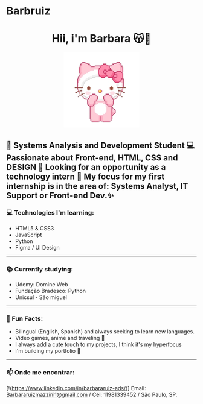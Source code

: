 # Barbruiz
<h1 align="center">Hii, i'm Barbara 😽🌸</h1>

<p align="center">
  <img src="https://github.com/Barbruiz/Barbruiz/blob/main/giphy.webp" width="200px" />
</p>

🌷 Systems Analysis and Development Student
💻 Passionate about Front-end, HTML, CSS and DESIGN
🚀 Looking for an opportunity as a technology intern
🎀 My focus for my first internship is in the area of: Systems Analyst, IT Support or Front-end Dev.✨
---

### 💻 Technologies I'm learning:
- HTML5 & CSS3 
- JavaScript 
- Python 
- Figma / UI Design
---

### 📚 Currently studying:
- Udemy: Domine Web
- Fundação Bradesco: Python
- Unicsul - São miguel
---

### 💖 Fun Facts:
- Bilingual (English, Spanish) and always seeking to learn new languages.
- Video games, anime and traveling 🎀
- I always add a cute touch to my projects, I think it's my hyperfocus
- I'm building my portfolio 💫
  

---

### 📫 Onde me encontrar:
[!(https://www.linkedin.com/in/barbararuiz-ads/)]
Email: Barbararuizmazzini1@gmail.com / Cel: 11981339452 / São Paulo, SP.
